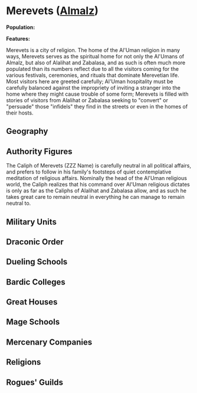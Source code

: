 # Merevets ([Almalz](/Nations/Almalz.md))
**Population:** 

**Features:** 

Merevets is a city of religion. The home of the Al'Uman religion in many ways, Merevets serves as the spiritual home for not only the Al'Umans of Almalz, but also of Alalihat and Zabalasa, and as such is often much more populated than its numbers reflect due to all the visitors coming for the various festivals, ceremonies, and rituals that dominate Merevetian life. Most visitors here are greeted carefully; Al'Uman hospitality must be carefully balanced against the impropriety of inviting a stranger into the home where they might cause trouble of some form; Merevets is filled with stories of visitors from Alalihat or Zabalasa seeking to "convert" or "persuade" those "infidels" they find in the streets or even in the homes of their hosts.

## Geography

## Authority Figures
The Caliph of Merevets (ZZZ Name) is carefully neutral in all political affairs, and prefers to follow in his family's footsteps of quiet contemplative meditation of religious affairs. Nominally the head of the Al'Uman religious world, the Caliph realizes that his command over Al'Uman religious dictates is only as far as the Caliphs of Alalihat and Zabalasa allow, and as such he takes great care to remain neutral in everything he can manage to remain neutral to.

## Military Units

## Draconic Order

## Dueling Schools

## Bardic Colleges

## Great Houses

## Mage Schools

## Mercenary Companies

## Religions

## Rogues' Guilds

